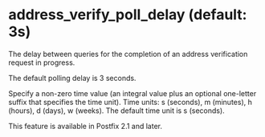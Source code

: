 # address_verify_poll_delay (default: 3s)

The delay between queries for the completion of an address
verification request in progress.




The default polling delay is 3 seconds.



 Specify a non-zero time value (an integral value plus an optional
one-letter suffix that specifies the time unit). Time units: s
(seconds), m (minutes), h (hours), d (days), w (weeks).
The default time unit is s (seconds). 



This feature is available in Postfix 2.1 and later.



